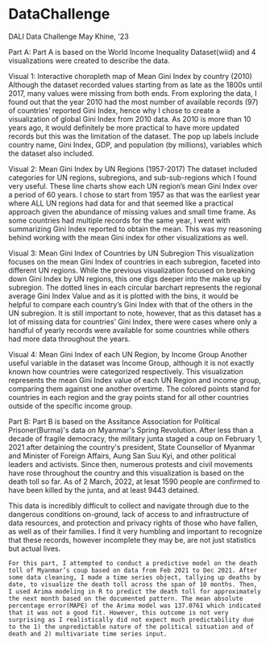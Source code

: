# DataChallenge
DALI Data Challenge
May Khine, '23


Part A: Part A is based on the World Income Inequality Dataset(wiid) and 4 visualizations were created to describe the data. 

Visual 1: Interactive choropleth map of Mean Gini Index by country (2010) 
	Although the dataset recorded values starting from as late as the 1800s until 2017, many values were missing from both ends. From exploring the data, I found out that the year 2010 had the most number of available records (97) of countries’ reported Gini Index, hence why I chose to create a visualization of global Gini Index from 2010 data. As 2010 is more than 10 years ago, it would definitely be more practical to have more updated records but this was the limitation of the dataset. The pop up labels include country name, Gini Index, GDP, and population (by millions), variables which the dataset also included. 


Visual 2: Mean Gini Index by UN Regions (1957-2017) 
	The dataset included categories for UN regions, subregions, and sub-sub-regions which I found very useful. These line charts show each UN region’s mean Gini Index over a period of 60 years. I chose to start from 1957 as that was the earliest year where ALL UN regions had data for and that seemed like a practical approach given the abundance of missing values and small time frame. As some countries had multiple records for the same year, I went with summarizing Gini Index reported to obtain the mean. This was my reasoning behind working with the mean Gini index for other visualizations as well. 


Visual 3: Mean Gini Index of Countries by UN Subregion 
	This visualization focuses on the mean Gini Index of countries in each subregion, faceted into different UN regions. While the previous visualization focused on breaking down Gini Index by UN regions, this one digs deeper into the make up by subregion. The dotted lines in each circular barchart represents the regional average Gini Index Value and as it is plotted with the bins, it would be helpful to compare each country’s Gini Index with that of the others in the UN subregion. It is still important to note, however, that as this dataset has a lot of missing data for countries’ Gini Index, there were cases where only a handful of yearly records were available for some countries while others had more data throughout the years. 


Visual 4: Mean Gini Index of each UN Region, by Income Group
	Another useful variable in the dataset was Income Group, although it is not exactly known how countries were categorized respectively. This visualization represents the mean Gini Index value of each UN Region and income group, comparing them against one another overtime. The colored points stand for countries in each region and the gray points stand for all other countries outside of the specific income group. 



Part B: Part B is based on the Assitance Association for Political Prisoner(Burma)'s data on Myanmar's Spring Revolution. After less than a decade of fragile democracy, the military junta staged a coup on February 1, 2021 after detaining the country's president, State Counsellor of Myanmar and Minister of Foreign Affairs, Aung San Suu Kyi, and other political leaders and activists. Since then, numerous protests and civil movements have rose throughout the country and this visualization is based on the death toll so far. As of 2 March, 2022, at lesat 1590 people are confirmed to have been killed by the junta, and at least 9443 detained. 

   This data is incredibly difficult to collect and navigate through due to the dangerous conditions on-ground, lack of access to and infrastructure of data resources, and protection and privacy rights of those who have fallen, as well as of their families. I find it very humbling and important to recognize that these records, however incomplete they may be, are not just statistics but actual lives. 
   
	For this part, I attempted to conduct a predictive model on the death toll of Myanmar’s coup based on data from Feb 2021 to Dec 2021. After some data cleaning, I made a time series object, tallying up deaths by date, to visualize the death toll across the span of 10 months. Then, I used Arima modeling in R to predict the death toll for approximately the next month based on the documented pattern. The mean absolute percentage error(MAPE) of the Arima model was 137.0761 which indicated that it was not a good fit. However, this outcome is not very surprising as I realistically did not expect much predictability due to the 1) the unpredictable nature of the political situation and of death and 2) multivariate time series input. 

